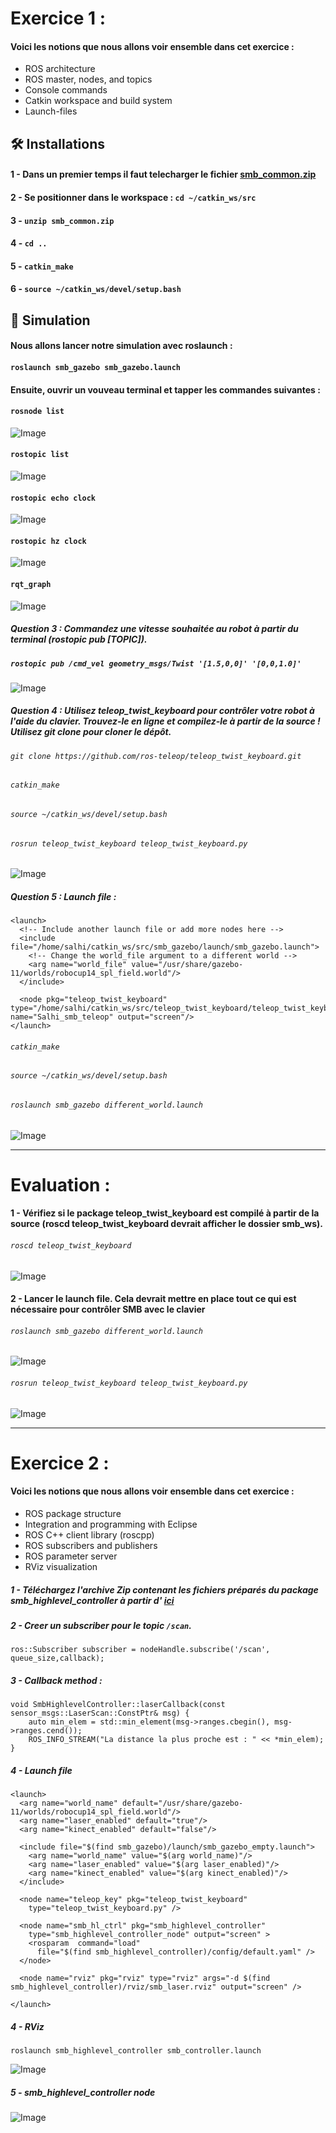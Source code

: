# Exercice 1 : 

#### Voici les notions que nous allons voir ensemble dans cet exercice : 

- ROS architecture
- ROS master, nodes, and topics
- Console commands
- Catkin workspace and build system
- Launch-files 


## 🛠️ Installations
       

#### 1 - Dans un premier temps il faut telecharger le fichier [smb_common.zip](https://github.com/Elmootez-Belleh/ROS-SMB/blob/main/smb_common.zip)
#### 2 - Se positionner dans le workspace : `cd ~/catkin_ws/src`
#### 3 - `unzip smb_common.zip`
#### 4 - `cd ..`
#### 5 - `catkin_make`
#### 6 - `source ~/catkin_ws/devel/setup.bash`


## 🧐 Simulation 

#### Nous allons lancer notre simulation avec roslaunch :



#### `roslaunch smb_gazebo smb_gazebo.launch` 

#### Ensuite, ouvrir un vouveau terminal et tapper les commandes suivantes : 

#### `rosnode list`
![Image](screens/rosnodeList.png)
#### `rostopic list`
![Image](screens/rostopicList.png)
#### `rostopic echo clock`
![Image](screens/rostopicEcho.png)
#### `rostopic hz clock`
![Image](screens/rostopicHz.png)        
#### `rqt_graph`
![Image](screens/rqt_graph.png)

##### Question 3 : Commandez une vitesse souhaitée au robot à partir du terminal (rostopic pub [TOPIC]).

##### `rostopic pub /cmd_vel geometry_msgs/Twist '[1.5,0,0]' '[0,0,1.0]'`
![Image](screens/cmd_vel.png)        
         
##### Question 4 : Utilisez teleop_twist_keyboard pour contrôler votre robot à l'aide du clavier. Trouvez-le en ligne et compilez-le à partir de la source ! Utilisez git clone pour cloner le dépôt.

###### `git clone https://github.com/ros-teleop/teleop_twist_keyboard.git`
###### `catkin_make`
###### `source ~/catkin_ws/devel/setup.bash`
###### `rosrun teleop_twist_keyboard teleop_twist_keyboard.py`
![Image](screens/teleop_key.png)

##### Question 5 : Launch file : 

```
<launch>
  <!-- Include another launch file or add more nodes here -->
  <include file="/home/salhi/catkin_ws/src/smb_gazebo/launch/smb_gazebo.launch">
    <!-- Change the world_file argument to a different world -->
    <arg name="world_file" value="/usr/share/gazebo-11/worlds/robocup14_spl_field.world"/>
  </include>

  <node pkg="teleop_twist_keyboard" type="/home/salhi/catkin_ws/src/teleop_twist_keyboard/teleop_twist_keyboard.py" name="Salhi_smb_teleop" output="screen"/>
</launch>
```

###### `catkin_make`
###### `source ~/catkin_ws/devel/setup.bash`
###### `roslaunch smb_gazebo different_world.launch`
![Image](screens/different_world.png)



----------

# Evaluation : 

#### 1 - Vérifiez si le package teleop_twist_keyboard est compilé à partir de la source (roscd teleop_twist_keyboard devrait afficher le dossier smb_ws).

###### `roscd teleop_twist_keyboard`
![Image](screens/roscd.png)
#### 2 - Lancer le launch file. Cela devrait mettre en place tout ce qui est nécessaire pour contrôler SMB avec le clavier 
###### `roslaunch smb_gazebo different_world.launch`
![Image](screens/roscdLaunch.png)
###### `rosrun teleop_twist_keyboard teleop_twist_keyboard.py`
![Image](screens/roscdTeleop.png)

----------


# Exercice 2 : 


#### Voici les notions que nous allons voir ensemble dans cet exercice : 

- ROS package structure
- Integration and programming with Eclipse
- ROS C++ client library (roscpp)
- ROS subscribers and publishers
- ROS parameter server
- RViz visualization

##### 1 - Téléchargez l'archive Zip contenant les fichiers préparés du package smb_highlevel_controller à partir d' [ici](smb_highlevel_controller.zip)

##### 2 -  Creer un  subscriber pour le topic `/scan`.
`ros::Subscriber subscriber = nodeHandle.subscribe('/scan', queue_size,callback);`
##### 3 - Callback method : 

```
void SmbHighlevelController::laserCallback(const sensor_msgs::LaserScan::ConstPtr& msg) {
    auto min_elem = std::min_element(msg->ranges.cbegin(), msg->ranges.cend());
    ROS_INFO_STREAM("La distance la plus proche est : " << *min_elem);
}
```

##### 4 - Launch file 

```
<launch>
  <arg name="world_name" default="/usr/share/gazebo-11/worlds/robocup14_spl_field.world"/>
  <arg name="laser_enabled" default="true"/>
  <arg name="kinect_enabled" default="false"/>

  <include file="$(find smb_gazebo)/launch/smb_gazebo_empty.launch">
    <arg name="world_name" value="$(arg world_name)"/>
    <arg name="laser_enabled" value="$(arg laser_enabled)"/>
    <arg name="kinect_enabled" value="$(arg kinect_enabled)"/>
  </include>

  <node name="teleop_key" pkg="teleop_twist_keyboard" 
    type="teleop_twist_keyboard.py" />

  <node name="smb_hl_ctrl" pkg="smb_highlevel_controller"
    type="smb_highlevel_controller_node" output="screen" >
    <rosparam  command="load"
      file="$(find smb_highlevel_controller)/config/default.yaml" />
  </node>

  <node name="rviz" pkg="rviz" type="rviz" args="-d $(find smb_highlevel_controller)/rviz/smb_laser.rviz" output="screen" />

</launch>
```

##### 4 - RViz
`roslaunch smb_highlevel_controller smb_controller.launch`

![Image](screens/rvizLaser.png)

##### 5 -  smb_highlevel_controller node
![Image](screens/distance_node.png)

